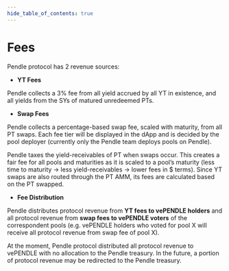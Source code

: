 ```yaml
---
hide_table_of_contents: true
---
```


# Fees

Pendle protocol has 2 revenue sources:

- **YT Fees**
    
Pendle collects a 3% fee from all yield accrued by all YT in existence, and all yields from the SYs of matured unredeemed PTs.

- **Swap Fees**
    
Pendle collects a percentage-based swap fee, scaled with maturity, from all PT swaps. Each fee tier will be displayed in the dApp and is decided by the pool deployer (currently only the Pendle team deploys pools on Pendle). 

Pendle taxes the yield-receivables of PT when swaps occur. This creates a fair fee for all pools and maturities as it is scaled to a pool’s maturity (less time to maturity -> less yield-receivables -> lower fees in $ terms). Since YT swaps are also routed through the PT AMM, its fees are calculated based on the PT swapped.

- **Fee Distribution**

Pendle distributes protocol revenue from **YT fees to vePENDLE holders** and all protocol revenue from **swap fees to vePENDLE voters** of the correspondent pools (e.g. vePENDLE holders who voted for pool X will receive all protocol revenue from swap fee of pool X).

At the moment, Pendle protocol distributed all protocol revenue to vePENDLE with no allocation to the Pendle treasury. In the future, a portion of protocol revenue may be redirected to the Pendle treasury.
